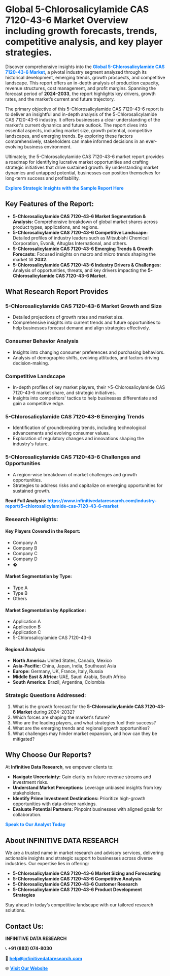<h1>Global 5-Chlorosalicylamide CAS 7120-43-6 Market Overview including growth forecasts, trends, competitive analysis, and key player strategies.</h1>
<p>
Discover comprehensive insights into the 
<a href="https://www.infinitivedataresearch.com/industry-report/5-chlorosalicylamide-cas-7120-43-6-market" rel="dofollow" style="color: #007BFF; text-decoration: none;"><strong>Global 5-Chlorosalicylamide CAS 7120-43-6 Market</strong></a>, a pivotal industry segment analyzed through its historical development, emerging trends, growth prospects, and competitive landscape. This report offers an in-depth analysis of production capacity, revenue structures, cost management, and profit margins. Spanning the forecast period of <strong>2024–2033</strong>, the report highlights key drivers, growth rates, and the market’s current and future trajectory.
</p>
<p>
The primary objective of this 5-Chlorosalicylamide CAS 7120-43-6 report is to deliver an insightful and in-depth analysis of the 5-Chlorosalicylamide CAS 7120-43-6 industry. It offers businesses a clear understanding of the market's current dynamics and future outlook. The report dives into essential aspects, including market size, growth potential, competitive landscapes, and emerging trends. By exploring these factors comprehensively, stakeholders can make informed decisions in an ever-evolving business environment.
</p>
<p>
Ultimately, the 5-Chlorosalicylamide CAS 7120-43-6 market report provides a roadmap for identifying lucrative market opportunities and crafting strategic initiatives that drive sustained growth. By understanding market dynamics and untapped potential, businesses can position themselves for long-term success and profitability.
</p>
<p>
<a href="https://www.infinitivedataresearch.com/request-sample/reportId=107374" style="color: #007BFF; text-decoration: none;"><strong>Explore Strategic Insights with the Sample Report Here</strong></a>
</p>

<h2>Key Features of the Report:</h2>
<ul>
<li><strong>5-Chlorosalicylamide CAS 7120-43-6 Market Segmentation & Analysis:</strong> Comprehensive breakdown of global market shares across product types, applications, and regions.</li>
<li><strong>5-Chlorosalicylamide CAS 7120-43-6 Competitive Landscape:</strong> Detailed profiles of industry leaders such as Mitsubishi Chemical Corporation, Evonik, Altuglas International, and others.</li>
<li><strong>5-Chlorosalicylamide CAS 7120-43-6 Emerging Trends & Growth Forecasts:</strong> Focused insights on macro and micro trends shaping the market till <strong>2032</strong>.</li>
<li><strong>5-Chlorosalicylamide CAS 7120-43-6 Industry Drivers & Challenges:</strong> Analysis of opportunities, threats, and key drivers impacting the <strong>5-Chlorosalicylamide CAS 7120-43-6 Market</strong>.</li>
</ul>

<h2>What Research Report Provides</h2>
<h3>5-Chlorosalicylamide CAS 7120-43-6 Market Growth and Size</h3>
<ul>
<li>Detailed projections of growth rates and market size.</li>
<li>Comprehensive insights into current trends and future opportunities to help businesses forecast demand and align strategies effectively.</li>
</ul>

<h3>Consumer Behavior Analysis</h3>
<ul>
<li>Insights into changing consumer preferences and purchasing behaviors.</li>
<li>Analysis of demographic shifts, evolving attitudes, and factors driving decision-making.</li>
</ul>

<h3>Competitive Landscape</h3>
<ul>
<li>In-depth profiles of key market players, their >5-Chlorosalicylamide CAS 7120-43-6 market share, and strategic initiatives.</li>
<li>Insights into competitors' tactics to help businesses differentiate and gain a competitive edge.</li>
</ul>

<h3>5-Chlorosalicylamide CAS 7120-43-6 Emerging Trends</h3>
<ul>
<li>Identification of groundbreaking trends, including technological advancements and evolving consumer values.</li>
<li>Exploration of regulatory changes and innovations shaping the industry's future.</li>
</ul>

<h3>5-Chlorosalicylamide CAS 7120-43-6 Challenges and Opportunities</h3>
<ul>
<li>A region-wise breakdown of market challenges and growth opportunities.</li>
<li>Strategies to address risks and capitalize on emerging opportunities for sustained growth.</li>
</ul>
<p><strong>Read Full Analysis:</strong> <a href="https://www.infinitivedataresearch.com/industry-report/5-chlorosalicylamide-cas-7120-43-6-market" rel="dofollow" style="color: #007BFF; text-decoration: none;"><strong>https://www.infinitivedataresearch.com/industry-report/5-chlorosalicylamide-cas-7120-43-6-market</strong></a></p>
<h3>Research Highlights:</h3>
<h4>Key Players Covered in the Report:</h4>
<ul><li>Company A</li><li>Company B</li><li>Company C</li><li>Company D</li><li>�</li></ul>
<h4>Market Segmentation by Type:</h4>
<ul><li>Type A</li><li>Type B</li><li>Others</li></ul>
<h4>Market Segmentation by Application:</h4>
<ul><li>Application A</li><li>Application B</li><li>Application C</li><li>5-Chlorosalicylamide CAS 7120-43-6</li></ul>

<h4>Regional Analysis:</h4>
<ul>
<li><strong>North America:</strong> United States, Canada, Mexico</li>
<li><strong>Asia-Pacific:</strong> China, Japan, India, Southeast Asia</li>
<li><strong>Europe:</strong> Germany, UK, France, Italy, Russia</li>
<li><strong>Middle East & Africa:</strong> UAE, Saudi Arabia, South Africa</li>
<li><strong>South America:</strong> Brazil, Argentina, Colombia</li>
</ul>

<h3>Strategic Questions Addressed:</h3>
<ol>
<li>What is the growth forecast for the <strong>5-Chlorosalicylamide CAS 7120-43-6 Market</strong> during 2024–2032?</li>
<li>Which forces are shaping the market's future?</li>
<li>Who are the leading players, and what strategies fuel their success?</li>
<li>What are the emerging trends and regional growth opportunities?</li>
<li>What challenges may hinder market expansion, and how can they be mitigated?</li>
</ol>

<h2>Why Choose Our Reports?</h2>
<p>At <strong>Infinitive Data Research</strong>, we empower clients to:</p>
<ul>
<li><strong>Navigate Uncertainty:</strong> Gain clarity on future revenue streams and investment risks.</li>
<li><strong>Understand Market Perceptions:</strong> Leverage unbiased insights from key stakeholders.</li>
<li><strong>Identify Prime Investment Destinations:</strong> Prioritize high-growth opportunities with data-driven rankings.</li>
<li><strong>Evaluate Potential Partners:</strong> Pinpoint businesses with aligned goals for collaboration.</li>
</ul>
<p><a href="https://www.infinitivedataresearch.com/industry-report/5-chlorosalicylamide-cas-7120-43-6-market" rel="dofollow" style="color: #007BFF; text-decoration: none;"><strong>Speak to Our Analyst Today</strong></a></p>

<h2>About INFINITIVE DATA RESEARCH</h2>
<p>We are a trusted name in market research and advisory services, delivering actionable insights and strategic support to businesses across diverse industries. Our expertise lies in offering:</p>
<ul>
<li><strong>5-Chlorosalicylamide CAS 7120-43-6 Market Sizing and Forecasting</strong></li>
<li><strong>5-Chlorosalicylamide CAS 7120-43-6 Competitive Analysis</strong></li>
<li><strong>5-Chlorosalicylamide CAS 7120-43-6 Customer Research</strong></li>
<li><strong>5-Chlorosalicylamide CAS 7120-43-6 Product Development Strategies</strong></li>
</ul>
<p>Stay ahead in today’s competitive landscape with our tailored research solutions.</p>

<h2>Contact Us:</h2>
<p><strong>INFINITIVE DATA RESEARCH</strong></p>
<p>📞 <strong>+91 (883) 074-8030</strong></p>
<p>📧 <strong><a href="mailto:help@infinitivedataresearch.com" style="color: #007BFF;">help@infinitivedataresearch.com</a></strong></p>
<p>🌐 <strong><a href="https://www.infinitivedataresearch.com" rel="dofollow" style="color: #007BFF;">Visit Our Website</a></strong></p>